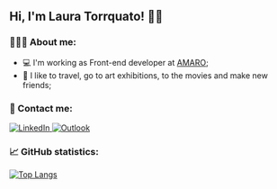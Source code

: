 

## Hi, I'm Laura Torrquato! 👋🏽

### 👩🏽‍💻 About me:

- 💻 I'm working as Front-end developer at [AMARO](https://amaro.com/br/pt/);
- 🎡 I like to travel, go to art exhibitions, to the movies and make new friends;




### 📱 Contact me:
<a href="https://www.linkedin.com/in/laura-torquato/">
  <img src="https://img.shields.io/badge/LinkedIn-0077B5?style=for-the-badge&logo=linkedin&logoColor=white" alt="LinkedIn"">
                                                                                                                           </a>
                                                                                                                           <a href="mailto:laura.torquato@hotmail.com">
                                                                                                                           <img src="https://img.shields.io/badge/Microsoft_Outlook-0078D4?style=for-the-badge&logo=microsoft-outlook&logoColor=white" alt="Outlook">
                                                                                                                           </a>
                                                                                                                
<br />  

### 📈 GitHub statistics:    
<!--[![Estatísticas](https://github-readme-stats.vercel.app/api?username=LauraTorquato&include_all_commits=true&hide=issues&hide_rank=true&count_private=true&show_icons=true&hide_border=true&theme=radical)](https://github.com/LauraTorquato/github-readme-stats)-->
[![Top Langs](https://github-readme-stats.vercel.app/api/top-langs/?username=LauraTorquato&count_private=true&langs_count=6&hide=php&layout=compact&hide_border=true&theme=default)](https://github.com/LauraTorquato/github-readme-stats)

<!--<h3 align="left">Languages and Tools:</h3>
<p align="left"> <a href="https://www.w3.org/html/" target="_blank"> <img src="https://raw.githubusercontent.com/devicons/devicon/master/icons/html5/html5-original-wordmark.svg" alt="html5" width="40" height="40"/> </a> <a href="https://www.w3schools.com/css/" target="_blank"> <img src="https://raw.githubusercontent.com/devicons/devicon/master/icons/css3/css3-original-wordmark.svg" alt="css3" width="40" height="40"/> </a> <a href="https://developer.mozilla.org/en-US/docs/Web/JavaScript" target="_blank"> <img src="https://raw.githubusercontent.com/devicons/devicon/master/icons/javascript/javascript-original.svg" alt="javascript" width="40" height="40"/> </a>  <a href="https://www.php.net" target="_blank"> <img src="https://raw.githubusercontent.com/devicons/devicon/master/icons/php/php-original.svg" alt="php" width="40" height="40"/> </a> <a href="https://sass-lang.com" target="_blank"> <img src="https://raw.githubusercontent.com/devicons/devicon/master/icons/sass/sass-original.svg" alt="sass" width="40" height="40"/> </a> <a href="https://vuejs.org/" target="_blank"> <img src="https://raw.githubusercontent.com/devicons/devicon/master/icons/vuejs/vuejs-original-wordmark.svg" alt="vuejs" width="40" height="40"/> </a> <a href="https://vuetifyjs.com/en/" target="_blank"> <img src="https://bestofjs.org/logos/vuetify.svg" alt="vuetify" width="40" height="40"/> </a> <a href="https://www.adobe.com/products/xd.html" target="_blank"> <img src="https://cdn.worldvectorlogo.com/logos/adobe-xd.svg" alt="xd" width="40" height="40"/> </a> <a href="https://www.figma.com/" target="_blank"> <img src="https://www.vectorlogo.zone/logos/figma/figma-icon.svg" alt="figma" width="40" height="40"/> </a> <a href="https://git-scm.com/" target="_blank"> <img src="https://www.vectorlogo.zone/logos/git-scm/git-scm-icon.svg" alt="git" width="40" height="40"/> </a></p>
<!--
**LauraTorquato/lauratorquato** is a ✨ _special_ ✨ repository because its `README.md` (this file) appears on your GitHub profile.
